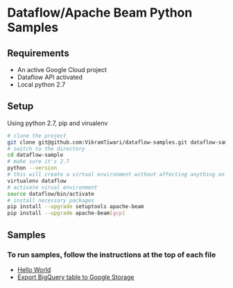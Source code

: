 # Dataflow/Apache Beam Python Samples

## Requirements
- An active Google Cloud project
- Dataflow API activated
- Local python 2.7

## Setup
Using python 2.7, pip and virualenv

``` bash
# clone the project
git clone git@github.com:VikramTiwari/dataflow-samples.git dataflow-samples 
# switch to the directory
cd dataflow-sample 
# make sure it's 2.7
python --version 
# this will create a virtual environment without affecting anything on your system
virtualenv dataflow 
# activate virual environment
source dataflow/bin/activate 
# install necessary packages
pip install --upgrade setuptools apache-beam
pip install --upgrade apache-beam[gcp]
```

## Samples

### To run samples, follow the instructions at the top of each file

- [Hello World](./hello_world.py)
- [Export BigQuery table to Google Storage](./export_bigquery_table_to_google_storage.py)